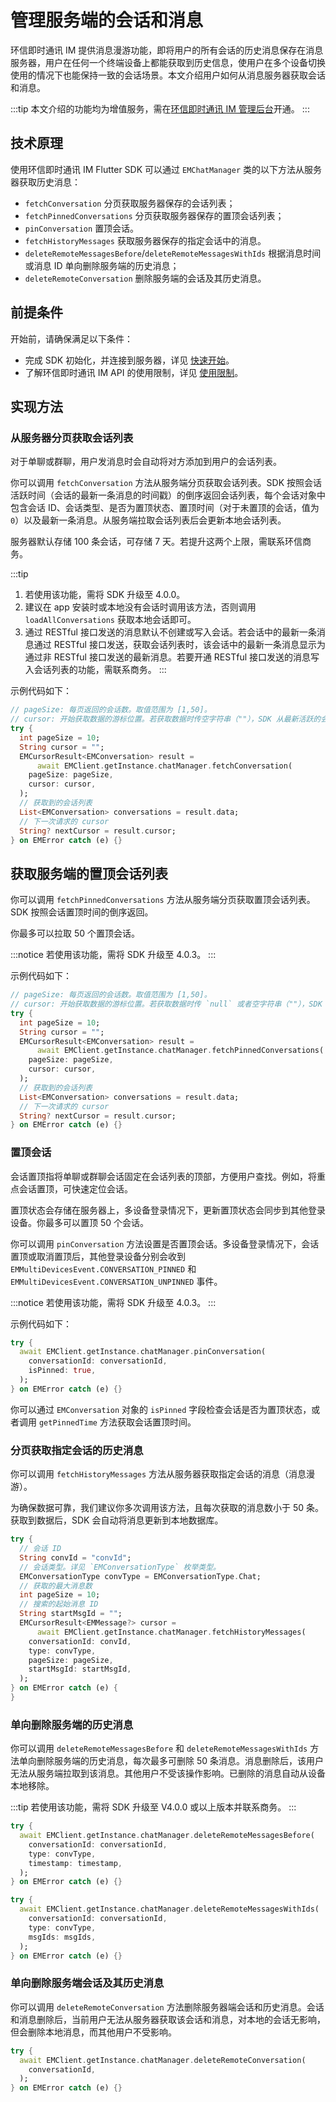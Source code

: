 # 管理服务端的会话和消息

<Toc />

环信即时通讯 IM 提供消息漫游功能，即将用户的所有会话的历史消息保存在消息服务器，用户在任何一个终端设备上都能获取到历史信息，使用户在多个设备切换使用的情况下也能保持一致的会话场景。本文介绍用户如何从消息服务器获取会话和消息。

:::tip
本文介绍的功能均为增值服务，需在[环信即时通讯 IM 管理后台](https://console.easemob.com/user/login)开通。
:::

## 技术原理

使用环信即时通讯 IM Flutter SDK 可以通过 `EMChatManager` 类的以下方法从服务器获取历史消息：

- `fetchConversation` 分页获取服务器保存的会话列表；
- `fetchPinnedConversations` 分页获取服务器保存的置顶会话列表；
- `pinConversation` 置顶会话。
- `fetchHistoryMessages` 获取服务器保存的指定会话中的消息。
- `deleteRemoteMessagesBefore`/`deleteRemoteMessagesWithIds` 根据消息时间或消息 ID 单向删除服务端的历史消息；
- `deleteRemoteConversation` 删除服务端的会话及其历史消息。

## 前提条件

开始前，请确保满足以下条件：

- 完成 SDK 初始化，并连接到服务器，详见 [快速开始](quickstart.html)。
- 了解环信即时通讯 IM API 的使用限制，详见 [使用限制](/product/limitation.html)。

## 实现方法

### 从服务器分页获取会话列表

对于单聊或群聊，用户发消息时会自动将对方添加到用户的会话列表。

你可以调用 `fetchConversation` 方法从服务端分页获取会话列表。SDK 按照会话活跃时间（会话的最新一条消息的时间戳）的倒序返回会话列表，每个会话对象中包含会话 ID、会话类型、是否为置顶状态、置顶时间（对于未置顶的会话，值为 `0`）以及最新一条消息。从服务端拉取会话列表后会更新本地会话列表。

服务器默认存储 100 条会话，可存储 7 天。若提升这两个上限，需联系环信商务。

:::tip
1. 若使用该功能，需将 SDK 升级至 4.0.0。
2. 建议在 app 安装时或本地没有会话时调用该方法，否则调用 `loadAllConversations` 获取本地会话即可。
3. 通过 RESTful 接口发送的消息默认不创建或写入会话。若会话中的最新一条消息通过 RESTful 接口发送，获取会话列表时，该会话中的最新一条消息显示为通过非 RESTful 接口发送的最新消息。若要开通 RESTful 接口发送的消息写入会话列表的功能，需联系商务。
:::

示例代码如下：

```dart
// pageSize: 每页返回的会话数。取值范围为 [1,50]。
// cursor: 开始获取数据的游标位置。若获取数据时传空字符串（""），SDK 从最新活跃的会话开始获取。
try {
  int pageSize = 10;
  String cursor = "";
  EMCursorResult<EMConversation> result =
      await EMClient.getInstance.chatManager.fetchConversation(
    pageSize: pageSize,
    cursor: cursor,
  );
  // 获取到的会话列表
  List<EMConversation> conversations = result.data;
  // 下一次请求的 cursor
  String? nextCursor = result.cursor;
} on EMError catch (e) {}
```

## 获取服务端的置顶会话列表

你可以调用 `fetchPinnedConversations` 方法从服务端分页获取置顶会话列表。SDK 按照会话置顶时间的倒序返回。 

你最多可以拉取 50 个置顶会话。

:::notice
若使用该功能，需将 SDK 升级至 4.0.3。
:::

示例代码如下： 

```dart
// pageSize: 每页返回的会话数。取值范围为 [1,50]。
// cursor: 开始获取数据的游标位置。若获取数据时传 `null` 或者空字符串（""），SDK 从最新置顶的会话开始查询。
try {
  int pageSize = 10;
  String cursor = "";
  EMCursorResult<EMConversation> result =
      await EMClient.getInstance.chatManager.fetchPinnedConversations(
    pageSize: pageSize,
    cursor: cursor,
  );
  // 获取到的会话列表
  List<EMConversation> conversations = result.data;
  // 下一次请求的 cursor
  String? nextCursor = result.cursor;
} on EMError catch (e) {}
```

### 置顶会话

会话置顶指将单聊或群聊会话固定在会话列表的顶部，方便用户查找。例如，将重点会话置顶，可快速定位会话。

置顶状态会存储在服务器上，多设备登录情况下，更新置顶状态会同步到其他登录设备。你最多可以置顶 50 个会话。

你可以调用 `pinConversation` 方法设置是否置顶会话。多设备登录情况下，会话置顶或取消置顶后，其他登录设备分别会收到 `EMMultiDevicesEvent.CONVERSATION_PINNED` 和 `EMMultiDevicesEvent.CONVERSATION_UNPINNED` 事件。

:::notice
若使用该功能，需将 SDK 升级至 4.0.3。
:::

示例代码如下：

```dart
try {
  await EMClient.getInstance.chatManager.pinConversation(
    conversationId: conversationId,
    isPinned: true,
  );
} on EMError catch (e) {}
```

你可以通过 `EMConversation` 对象的 `isPinned` 字段检查会话是否为置顶状态，或者调用 `getPinnedTime` 方法获取会话置顶时间。

### 分页获取指定会话的历史消息

你可以调用 `fetchHistoryMessages` 方法从服务器获取指定会话的消息（消息漫游）。

为确保数据可靠，我们建议你多次调用该方法，且每次获取的消息数小于 50 条。获取到数据后，SDK 会自动将消息更新到本地数据库。

```dart
try {
  // 会话 ID
  String convId = "convId";
  // 会话类型。详见 `EMConversationType` 枚举类型。
  EMConversationType convType = EMConversationType.Chat;
  // 获取的最大消息数
  int pageSize = 10;
  // 搜索的起始消息 ID
  String startMsgId = "";
  EMCursorResult<EMMessage?> cursor =
      await EMClient.getInstance.chatManager.fetchHistoryMessages(
    conversationId: convId,
    type: convType,
    pageSize: pageSize,
    startMsgId: startMsgId,
  );
} on EMError catch (e) {
}
```

### 单向删除服务端的历史消息

你可以调用 `deleteRemoteMessagesBefore` 和 `deleteRemoteMessagesWithIds` 方法单向删除服务端的历史消息，每次最多可删除 50 条消息。消息删除后，该用户无法从服务端拉取到该消息。其他用户不受该操作影响。已删除的消息自动从设备本地移除。

:::tip
若使用该功能，需将 SDK 升级至 V4.0.0 或以上版本并联系商务。
:::

```dart
try {
  await EMClient.getInstance.chatManager.deleteRemoteMessagesBefore(
    conversationId: conversationId,
    type: convType,
    timestamp: timestamp,
  );
} on EMError catch (e) {}

try {
  await EMClient.getInstance.chatManager.deleteRemoteMessagesWithIds(
    conversationId: conversationId,
    type: convType,
    msgIds: msgIds,
  );
} on EMError catch (e) {}
```

### 单向删除服务端会话及其历史消息

你可以调用 `deleteRemoteConversation` 方法删除服务器端会话和历史消息。会话和消息删除后，当前用户无法从服务器获取该会话和消息，对本地的会话无影响，但会删除本地消息，而其他用户不受影响。

```dart
try {
  await EMClient.getInstance.chatManager.deleteRemoteConversation(
    conversationId,
  );
} on EMError catch (e) {}
```